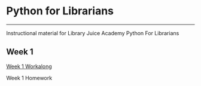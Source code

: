 # Python for Librarians
----
Instructional material for Library Juice Academy Python For Librarians



## Week 1

[Week 1 Workalong](https://colab.research.google.com/github/elibtronic/lja_python_for_librarians/blob/main/Week_1_Workalong.ipynb) 

Week 1 Homework


